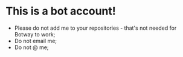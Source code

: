 # This is a bot account!

- Please do not add me to your repositories - that's not needed for Botway to work;
- Do not email me;
- Do not @ me;
